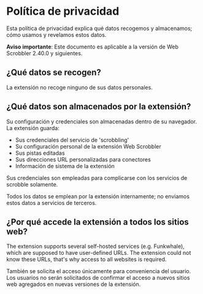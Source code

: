 # Política de privacidad

Esta política de privacidad explica qué datos recogemos y almacenamos; cómo usamos y revelamos estos datos.

**Aviso importante**: Este documento es aplicable a la versión de Web Scrobbler 2.40.0 y siguientes.

## ¿Qué datos se recogen?

La extensión no recoge ninguno de sus datos personales.

## ¿Qué datos son almacenados por la extensión?

Su configuración y credenciales son almacenadas dentro de su navegador. La extensión guarda:

- Sus credenciales del servicio de 'scrobbling'
- Su configuración personal de la extensión Web Scrobbler
- Sus pistas editadas
- Sus direcciones URL personalizadas para conectores
- Información de sistema de la extensión

Sus credenciales son empleadas para complicarse con los servicios de scrobble solamente.

Todos los datos se emplean por la extensión internamente; no enviamos estos datos a servicios de terceros.

## ¿Por qué accede la extensión a todos los sitios web?

The extension supports several self-hosted services (e.g. Funkwhale), which are supposed to have user-defined URLs. The extension could not know these URLs, that's why access to all websites is required.

También se solicita el acceso únicamente para conveniencia del usuario. Los usuarios no serán solicitados de confirmar el acceso a nuevos sitios web agregados en nuevas versiones de la extensión.
